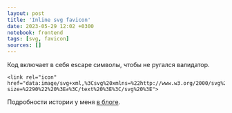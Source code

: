 ```yaml
---
layout: post
title: 'Inline svg favicon'
date: 2023-05-29 12:02 +0300
notebook: frontend
tags: [svg, favicon]
sources: []
---
```

Код включает в себя escape символы, чтобы не ругался валидатор.
```
<link rel="icon" 
href="data:image/svg+xml,%3Csvg%20xmlns=%22http://www.w3.org/2000/svg%22%20viewBox=%220%200%20100%20100%22%20%3E%3Ctext%20y=%22.9em%22%20font-size=%2290%22%20%3E✊%3C/text%20%3E%3C/svg%20%3E">

```
Подробности истории у меня [в блоге](https://vallek.github.io/webval-blog/2022/06/02/fix-svg-favicon-error.html). 